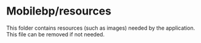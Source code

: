 # Mobilebp/resources

This folder contains resources (such as images) needed by the application. This file can
be removed if not needed.
